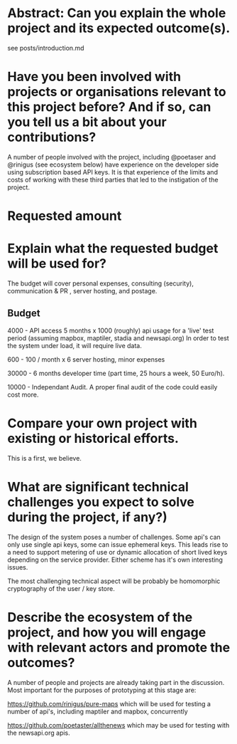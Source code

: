 # Abstract: Can you explain the whole project and its expected outcome(s).

see posts/introduction.md

# Have you been involved with projects or organisations relevant to this project before? And if so, can you tell us a bit about your contributions?

A number of people involved with the project, including @poetaser and @rinigus (see ecosystem below) have experience on the developer side using subscription based API keys. It is that experience of the limits and costs of working with these third parties that led to the instigation of the project.

# Requested amount 

# Explain what the requested budget will be used for? 

The budget will cover personal expenses, consulting (security), communication & PR , server hosting, and postage. 

## Budget

4000  -  API access 5 months x 1000 (roughly) api usage for a 'live' test period (assuming mapbox, maptiler, stadia and newsapi.org)
In order to test the system under load, it will require live data.

600 - 100 / month x 6  server hosting, minor expenses

30000 - 6 months developer time (part time, 25 hours a week, 50 Euro/h). 

10000 - Independant Audit. A proper final audit of the code could easily cost more.

# Compare your own project with existing or historical efforts.

This is a first, we believe.

# What are significant technical challenges you expect to solve during the project, if any?)

The design of the system poses a number of challenges. Some api's can only use single api keys, some can issue ephemeral keys.  This leads rise to a need to support metering of use or dynamic allocation of short lived keys depending on the service provider. Either scheme has it's own interesting issues. 

The most challenging technical aspect will be probably be homomorphic cryptography of the user / key store.

# Describe the ecosystem of the project, and how you will engage with relevant actors and promote the outcomes?

A number of people and projects are already taking part in the discussion. Most important for the purposes of prototyping at this stage are:

https://github.com/rinigus/pure-maps which will be used for testing a number of api's, including maptiler and mapbox, concurrently

https://github.com/poetaster/allthenews which may be used for testing with the newsapi.org apis.

